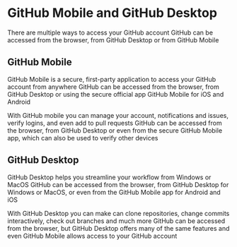 # GitHub Mobile and GitHub Desktop

There are multiple ways to access your GitHub account
GitHub can be accessed from the browser, from GitHub Desktop or from GitHub Mobile

## GitHub Mobile

GitHub Mobile is a secure, first-party application to access your GitHub account from anywhere
GitHub can be accessed from the browser, from GitHub Desktop or using the secure official app GitHub Mobile for iOS and Android

With GitHub mobile you can manage your account, notifications and issues, verify logins, and even add to pull requests
GitHub can be accessed from the browser, from GitHub Desktop or even from the secure GitHub Mobile app, which can also be used to verify other devices

## GitHub Desktop

GitHub Desktop helps you streamline your workflow from Windows or MacOS
GitHub can be accessed from the browser, from GitHub Desktop for Windows or MacOS, or even from the GitHub Mobile app for Android and iOS

With GitHub Desktop you can make can clone repositories, change commits interactively, check out branches and much more
GitHub can be accessed from the browser, but GitHub Desktop offers many of the same features and even GitHub Mobile allows access to your GitHub account
